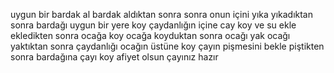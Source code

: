 uygun bir bardak al
bardak aldıktan sonra  sonra onun içini yıka
yıkadıktan sonra bardağı uygun bir yere koy
çaydanlığın içine cay koy ve su ekle 
ekledikten sonra ocağa koy
ocağa koyduktan sonra ocağı yak
ocağı yaktıktan sonra çaydanlığı ocağın üstüne koy
çayın pişmesini bekle
piştikten sonra bardağına çayı koy
afiyet olsun çayınız hazır